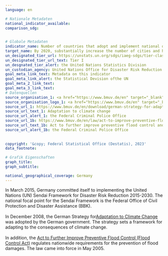```yaml
---
language: en    

# Nationale Metadaten    
national_indicator_available:     
comparison_sdg:     
    

# Globale Metadaten    
indicator_name: Number of countries that adopt and implement national disaster risk reduction strategies in line with the Sendai Framework for Disaster Risk Reduction 2015–2030    
target_name: By 2020, substantially increase the number of cities and human settlements adopting and implementing integrated policies and plans towards inclusion, resource efficiency, mitigation and adaptation to climate change, resilience to disasters, and develop and implement, in line with the Sendai Framework for Disaster Risk Reduction 2015-2030, holistic disaster risk management at all levels    
un_designated_tier_url: https://unstats.un.org/sdgs/iaeg-sdgs/tier-classification/    
un_designated_tier_url_text: Tier I    
un_desgnated_tier_alert: the United Nations Statistics Division    
un_custodian_agency: United Nations Office for Disaster Risk Reduction (UNDRR)    
goal_meta_link_text: Metadata on this indicator    
goal_meta_link_alert: the Statistical Devision ofthe UN    
goal_meta_2_link_text:     
goal_meta_3_link_text:         
# Datenquellen
source_organisation_1: <a href="https://www.bmuv.de/en" target="_blank" onclick="return confirm_alert('the Federal Criminal Police Office');"> Federal Ministry for the Environment, Nature Conservation, Nuclear Safety and Consumer Protection </a>
source_organisation_logo_1: <a href="https://www.bmuv.de/en" target="_blank" onclick="return confirm_alert('the Federal Criminal Police Office');"><img src="https://g205sdgs.github.io/sdg-indicators/public/OrgImgEn/bmuv.png" alt="Logo bmuv" style="height:60px; width:148px"/></a>
source_url_1: https://www.bmuv.de/en/download/german-strategy-for-adaptation-to-climate-change-summary
source_url_text_1: Adaptation to climate change
source_url_alert_1: the Federal Criminal Police Office
source_url_1b: https://www.bmuv.de/en/law/act-to-improve-preventive-flood-control
source_url_text_1b: Act to further improve preventive flood control and simplify flood protection procedures as amended
source_url_alert_1b: the Federal Criminal Police Office
    
    
copyright: '&copy; Federal Statistical Office (Destatis), 2023'    
data_footnote:     

# Grafik Eigenschaften    
graph_title: 
graph_subtitle:     

national_geographical_coverage: Germany    
---
```



In March 2015, Germany committed itself to implementing the United Nations (UN) Sendai Framework for Disaster Risk Reduction 2015-2030. The national focal point for the Sendai Framework is the Federal Office of Civil Protection and Disaster Assistance (BBK).<br><br>
In December 2008, the German Strategy for<a href="https://www.bmu.de/en/topics/climate-energy/climate/adaptation-to-climate-change/">Adaptation to Climate Change</a> was adopted by the German government. The strategy sets a framework for adapting to the consequences of climate change.<br>
<br>
In addition, the <a href="https://www.bmu.de/en/law/act-to-further-improve-preventive-flood-control-and-simplify-flood-protection-procedures/">Act to Further Improve Preventive Flood Control (Flood Control Act)</a> regulates nationwide requirements for the prevention of flood damages. The law came into force in May 2005.